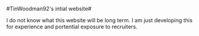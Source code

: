 #TinWoodman92's intial website#

I do not know what this website will be long term. I am just developing this for experience and portential exposure to recruiters.